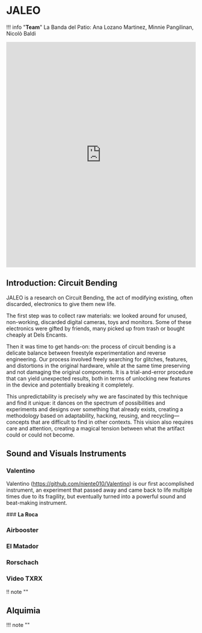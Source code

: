 # **JALEO**

!!! info "**Team**"
     La Banda del Patio: Ana Lozano Martinez, Minnie Pangilinan, Nicolò Baldi

<iframe 
    width="100%" 
    height="600"
    src="https://www.youtube.com/embed/V8TntgS72AU?si=RLyzQFDTJHbDHJP1" 
    title="YouTube video player" 
    frameborder="0" 
    allow="accelerometer; autoplay; clipboard-write; encrypted-media; gyroscope; picture-in-picture; web-share" referrerpolicy="strict-origin-when-cross-origin" 
    allowfullscreen>
</iframe>

## **Introduction: Circuit Bending**

JALEO is a research on Circuit Bending, the act of modifying existing, often discarded, electronics to give them new life. 

The first step was to collect raw materials: we looked around for unused, non-working, discarded digital cameras, toys and monitors. Some of these electronics were gifted by friends, many picked up from trash or bought cheaply at Dels Encants.

Then it was time to get hands-on: the process of circuit bending is a delicate balance between freestyle experimentation and reverse engineering. Our process involved freely searching for glitches, features, and distortions in the original hardware, while at the same time preserving and not damaging the original components. It is a trial-and-error procedure that can yield unexpected results, both in terms of unlocking new features in the device and potentially breaking it completely.

This unpredictability is precisely why we are fascinated by this technique and find it unique: it dances on the spectrum of possibilities and experiments and designs over something that already exists, creating a methodology based on adaptability, hacking, reusing, and recycling—concepts that are difficult to find in other contexts.
This vision also requires care and attention, creating a magical tension between what the artifact could or could not become. 

## **Sound and Visuals Instruments**

### **Valentino**
Valentino (https://github.com/niente010/Valentino) is our first accomplished instrument, an experiment that passed away and came back to life multiple times due to its fragility, but eventually turned into a powerful sound and beat-making instrument. 

### **La Roca**

### **Airbooster**

### **El Matador**

### **Rorschach**

### **Video TXRX**

!! note "" 

## **Alquimia**

!!! note ""
